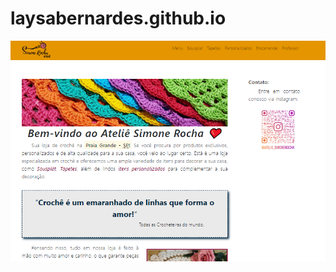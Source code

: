 # laysabernardes.github.io
[![Visite meu site](imagem/atelie.png)](https://laysabernardes.github.io/atelie-simone-rocha/)

